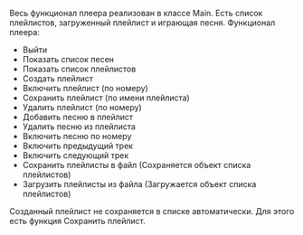 Весь функционал плеера реализован в классе Main. Есть список плейлистов, загруженный плейлист и играющая песня.
Функционал плеера:
- Выйти
- Показать список песен
- Показать список плейлистов
- Создать плейлист
- Включить плейлист (по номеру)
- Сохранить плейлист (по имени плейлиста)
- Удалить плейлист (по номеру)
- Добавить песню в плейлист
- Удалить песню из плейлиста
- Включить песню по номеру
- Включить предыдущий трек
- Включить следующий трек
- Сохранить плейлисты в файл (Сохраняется объект списка плейлистов)
- Загрузить плейлисты из файла (Загружается объект списка плейлистов)

Созданный плейлист не сохраняется в списке автоматически. Для этого есть функция Сохранить плейлист.
